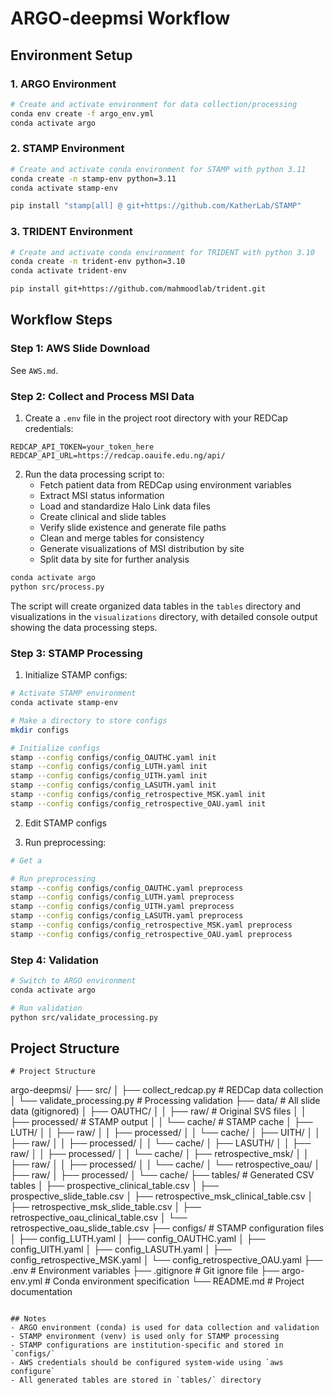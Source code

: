 # ARGO-deepmsi Workflow

## Environment Setup

### 1. ARGO Environment
```bash
# Create and activate environment for data collection/processing
conda env create -f argo_env.yml
conda activate argo
```

### 2. STAMP Environment
```bash
# Create and activate conda environment for STAMP with python 3.11
conda create -n stamp-env python=3.11
conda activate stamp-env

pip install "stamp[all] @ git+https://github.com/KatherLab/STAMP"
```

### 3. TRIDENT Environment

```bash
# Create and activate conda environment for TRIDENT with python 3.10
conda create -n trident-env python=3.10
conda activate trident-env

pip install git+https://github.com/mahmoodlab/trident.git
```

## Workflow Steps

### Step 1: AWS Slide Download

See `AWS.md`.

### Step 2: Collect and Process MSI Data

1. Create a `.env` file in the project root directory with your REDCap credentials:
```
REDCAP_API_TOKEN=your_token_here
REDCAP_API_URL=https://redcap.oauife.edu.ng/api/
```

2. Run the data processing script to:
   - Fetch patient data from REDCap using environment variables
   - Extract MSI status information 
   - Load and standardize Halo Link data files
   - Create clinical and slide tables
   - Verify slide existence and generate file paths
   - Clean and merge tables for consistency
   - Generate visualizations of MSI distribution by site
   - Split data by site for further analysis

```bash
conda activate argo
python src/process.py
```

The script will create organized data tables in the `tables` directory and visualizations in the `visualizations` directory, with detailed console output showing the data processing steps.

### Step 3: STAMP Processing

1. Initialize STAMP configs:
```bash
# Activate STAMP environment
conda activate stamp-env

# Make a directory to store configs
mkdir configs

# Initialize configs
stamp --config configs/config_OAUTHC.yaml init
stamp --config configs/config_LUTH.yaml init
stamp --config configs/config_UITH.yaml init
stamp --config configs/config_LASUTH.yaml init
stamp --config configs/config_retrospective_MSK.yaml init
stamp --config configs/config_retrospective_OAU.yaml init
```

2. Edit STAMP configs

3. Run preprocessing:
```bash
# Get a 

# Run preprocessing
stamp --config configs/config_OAUTHC.yaml preprocess
stamp --config configs/config_LUTH.yaml preprocess
stamp --config configs/config_UITH.yaml preprocess
stamp --config configs/config_LASUTH.yaml preprocess
stamp --config configs/config_retrospective_MSK.yaml preprocess
stamp --config configs/config_retrospective_OAU.yaml preprocess
```

### Step 4: Validation
```bash
# Switch to ARGO environment
conda activate argo

# Run validation
python src/validate_processing.py
```

## Project Structure
```
# Project Structure
```
argo-deepmsi/
├── src/
│   ├── collect_redcap.py      # REDCap data collection
│   └── validate_processing.py  # Processing validation
├── data/                      # All slide data (gitignored)
│   ├── OAUTHC/
│   │   ├── raw/              # Original SVS files
│   │   ├── processed/        # STAMP output
│   │   └── cache/           # STAMP cache
│   ├── LUTH/
│   │   ├── raw/
│   │   ├── processed/
│   │   └── cache/
│   ├── UITH/
│   │   ├── raw/
│   │   ├── processed/
│   │   └── cache/
│   ├── LASUTH/
│   │   ├── raw/
│   │   ├── processed/
│   │   └── cache/
│   ├── retrospective_msk/
│   │   ├── raw/
│   │   ├── processed/
│   │   └── cache/
│   └── retrospective_oau/
│       ├── raw/
│       ├── processed/
│       └── cache/
├── tables/                    # Generated CSV tables
│   ├── prospective_clinical_table.csv
│   ├── prospective_slide_table.csv
│   ├── retrospective_msk_clinical_table.csv
│   ├── retrospective_msk_slide_table.csv
│   ├── retrospective_oau_clinical_table.csv
│   └── retrospective_oau_slide_table.csv
├── configs/                   # STAMP configuration files
│   ├── config_LUTH.yaml
│   ├── config_OAUTHC.yaml
│   ├── config_UITH.yaml
│   ├── config_LASUTH.yaml
│   ├── config_retrospective_MSK.yaml
│   └── config_retrospective_OAU.yaml
├── .env                      # Environment variables 
├── .gitignore                # Git ignore file
├── argo-env.yml              # Conda environment specification
└── README.md                 # Project documentation
```

## Notes
- ARGO environment (conda) is used for data collection and validation
- STAMP environment (venv) is used only for STAMP processing
- STAMP configurations are institution-specific and stored in `configs/`
- AWS credentials should be configured system-wide using `aws configure`
- All generated tables are stored in `tables/` directory